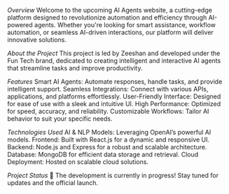*Overview*
Welcome to the upcoming AI Agents website, a cutting-edge platform designed to revolutionize automation and efficiency through AI-powered agents. Whether you're looking for smart assistance, workflow automation, or seamless AI-driven interactions, our platform will deliver innovative solutions.

*About the Project*
This project is led by Zeeshan and developed under the Fun Tech brand, dedicated to creating intelligent and interactive AI agents that streamline tasks and improve productivity.

*Features*
Smart AI Agents: Automate responses, handle tasks, and provide intelligent support.
Seamless Integrations: Connect with various APIs, applications, and platforms effortlessly.
User-Friendly Interface: Designed for ease of use with a sleek and intuitive UI.
High Performance: Optimized for speed, accuracy, and reliability.
Customizable Workflows: Tailor AI behavior to suit your specific needs.

*Technologies Used*
AI & NLP Models: Leveraging OpenAI’s powerful AI models.
Frontend: Built with React.js for a dynamic and responsive UI.
Backend: Node.js and Express for a robust and scalable architecture.
Database: MongoDB for efficient data storage and retrieval.
Cloud Deployment: Hosted on scalable cloud solutions.

*Project Status*
🚀 The development is currently in progress! Stay tuned for updates and the official launch.


